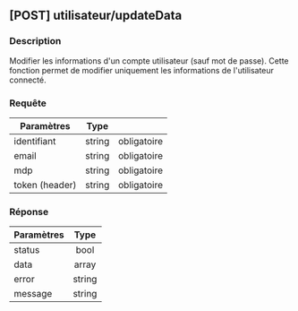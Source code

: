 ﻿---
id: Update data utilisateur
hide_title: \[POST\] utilisateur/updateData
---
## \[POST\] utilisateur/updateData

### Description

Modifier les informations d'un compte utilisateur (sauf mot de passe).
Cette fonction permet de modifier uniquement les informations de l'utilisateur connecté.

### Requête

| Paramètres       |Type      ||
| ------------- | :-----------: | -----: |
| identifiant      | string | obligatoire |
| email      | string | obligatoire |
| mdp      | string | obligatoire |
| token (header)      | string | obligatoire |


### Réponse

| Paramètres       |Type      |
| ------------- | :-----------: |
| status      | bool |
| data      | array |
| error     |   string    |
| message     |   string    |

